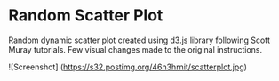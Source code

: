 # Random Scatter Plot


Random dynamic scatter plot created using d3.js library following Scott Muray tutorials. 
Few visual changes made to the original instructions.

![Screenshot] (https://s32.postimg.org/46n3hrnit/scatterplot.jpg)